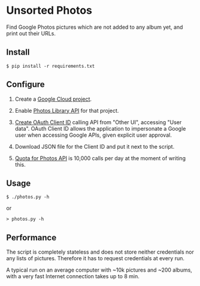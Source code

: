 # Unsorted Photos

Find Google Photos pictures which are not added to any album yet, and print out
their URLs.

## Install

```shell
$ pip install -r requirements.txt
```

## Configure

1. Create a [Google Cloud project](https://console.cloud.google.com/projectcreate).

1. Enable [Photos Library API](https://console.developers.google.com/apis/library/photoslibrary.googleapis.com)
   for that project.

1. [Create OAuth Client ID](https://console.cloud.google.com/apis/credentials/wizard?api=photoslibrary.googleapis.com)
   calling API from "Other UI", accessing "User data". OAuth Client ID allows
   the application to impersonate a Google user when accessing Google APIs,
   given explicit user approval.

1. Download JSON file for the Client ID and put it next to the script.

1. [Quota for Photos API](https://console.cloud.google.com/apis/api/photoslibrary.googleapis.com/quotas)
   is 10,000 calls per day at the moment of writing this.

## Usage

```shell
$ ./photos.py -h
```

or

```
> photos.py -h
```

## Performance

The script is completely stateless and does not store neither credentials nor
any lists of pictures. Therefore it has to request credentials at every run.

A typical run on an average computer with ~10k pictures and ~200 albums, with a
very fast Internet connection takes up to 8 min.
